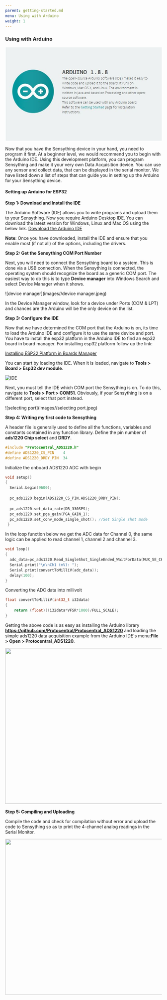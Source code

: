 ```yaml
---
parent: getting-started.md
menu: Using with Arduino
weight: 1
---
```


### Using with Arduino

 <p align="center"> <img width="550" height="300" src="images/Arduino.JPG"> </p> 

Now that you have the Sensything device in your hand, you need to program it first. At a beginner level, we would recommend you to begin with the Arduino IDE. Using this development platform, you can program Sensything and make it your very own Data Acquisition device. You can use any sensor and collect data, that can be displayed in the serial monitor. We have listed down a list of steps that can guide you in setting up the Arduino for your Sensything device. 

#### Setting up Arduino for ESP32

**Step 1: Download and Install the IDE**

The Arduino Software (IDE) allows you to write programs and upload them to your Sensything. Now you require Arduino Desktop IDE. You can download the latest version for Windows, Linux and Mac OS using the below link.
[Download the Arduino IDE](https://www.arduino.cc/en/Main/Software#download)

**Note**: Once you have downloaded, install the IDE and ensure that you enable most (if not all) of the options, including the drivers.

**Step 2: Get the Sensything COM Port Number**

Next, you will need to connect the Sensything board to a system. This is done via a USB connection. When the Sensything is connected, the operating system should recognize the board as a generic COM port. The easiest way to do this is to type **Device manager** into Windows Search and select Device Manager when it shows.

![device manager](images//device manager.jpeg)

In the Device Manager window, look for a device under Ports (COM & LPT) and chances are the Arduino will be the only device on the list.

**Step 3: Configure the IDE**

Now that we have determined the COM port that the Arduino is on, its time to load the Arduino IDE and configure it to use the same device and port. You have to install the esp32 platform in the Arduino IDE to find an esp32 board in board manager. For installing esp32 platform follow up the link:

[Installing ESP32 Platform in Boards Manager](https://github.com/espressif/arduino-esp32/blob/master/docs/arduino-ide/boards_manager.md)

You can start by loading the IDE. When it is loaded, navigate to **Tools > Board > Esp32 dev module**.

![IDE](images//IDE.jpeg)

Next, you must tell the IDE which COM port the Sensything is on. To do this, navigate to **Tools > Port > COM51**. Obviously, if your Sensything is on a different port, select that port instead.

![selecting port](images//selecting port.jpeg)

**Step 4: Writing my first code to Sensything**

A header file is generally used to define all the functions, variables and constants contained in any function library. Define the pin number of **ads1220 Chip select** and **DRDY**.

```c
#include "Protocentral_ADS1220.h"
#define ADS1220_CS_PIN    4
#define ADS1220_DRDY_PIN  34
```
Initialize the onboard ADS1220 ADC with begin
```c
void setup()
{
  Serial.begin(9600);

  pc_ads1220.begin(ADS1220_CS_PIN,ADS1220_DRDY_PIN);

  pc_ads1220.set_data_rate(DR_330SPS);
  pc_ads1220.set_pga_gain(PGA_GAIN_1);
  pc_ads1220.set_conv_mode_single_shot(); //Set Single shot mode
 }
```
In the loop function below we get the ADC data for Channel 0, the same logic can be applied to read channel 1, channel 2 and channel 3.

```c
void loop()
{
  adc_data=pc_ads1220.Read_SingleShot_SingleEnded_WaitForData(MUX_SE_CH0);
  Serial.print("\n\nCh1 (mV): ");
  Serial.print(convertToMilliV(adc_data));
  delay(100);  
}
```  
Converting the ADC data into millivolt
```c
float convertToMilliV(int32_t i32data)
{
    return (float)((i32data*VFSR*1000)/FULL_SCALE);
}
```
Getting the above code is as easy as installing the Arduino library **https://github.com/Protocentral/Protocentral_ADS1220** and loading the simple ads1220 data acquisition example from the Arduino IDE's menu:**File > Open > Protocentral_ADS1220**.


<img src="images/ads1220_read.png" width="800" height="500" />


**Step 5: Compiling and Uploading**

Compile the code and check for compilation without error and upload the code to Sensything so as to print the 4-channel analog readings in the Serial Monitor.


<img src="images/sensything_reading.png" width="800" height="500" />


